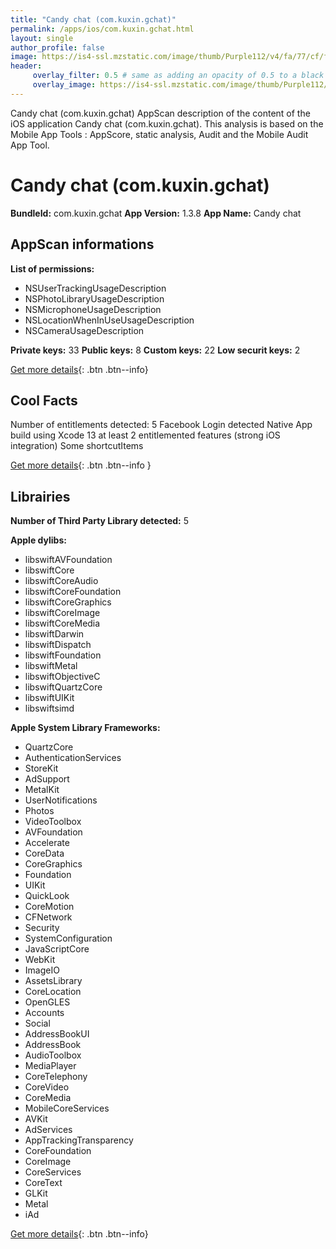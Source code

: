 ```yaml
---
title: "Candy chat (com.kuxin.gchat)"
permalink: /apps/ios/com.kuxin.gchat.html
layout: single
author_profile: false
image: https://is4-ssl.mzstatic.com/image/thumb/Purple112/v4/fa/77/cf/fa77cf22-312f-c998-e8e3-55a5003e6bba/AppIcon-0-0-1x_U007emarketing-0-0-0-7-0-0-sRGB-0-0-0-GLES2_U002c0-512MB-85-220-0-0.png/512x512bb.jpg
header: 
     overlay_filter: 0.5 # same as adding an opacity of 0.5 to a black background
     overlay_image: https://is4-ssl.mzstatic.com/image/thumb/Purple112/v4/fa/77/cf/fa77cf22-312f-c998-e8e3-55a5003e6bba/AppIcon-0-0-1x_U007emarketing-0-0-0-7-0-0-sRGB-0-0-0-GLES2_U002c0-512MB-85-220-0-0.png/512x512bb.jpg
---
```

Candy chat (com.kuxin.gchat) AppScan description of the content of the iOS application Candy chat (com.kuxin.gchat). This analysis is based on the Mobile App Tools : AppScore, static analysis, Audit and the Mobile Audit App Tool.

# Candy chat (com.kuxin.gchat)

**BundleId:** com.kuxin.gchat
**App Version:** 1.3.8
**App Name:** Candy chat


## AppScan informations 

**List of permissions:** 
- NSUserTrackingUsageDescription
- NSPhotoLibraryUsageDescription
- NSMicrophoneUsageDescription
- NSLocationWhenInUseUsageDescription
- NSCameraUsageDescription
  
  
**Private keys:** 33
**Public keys:** 8
**Custom keys:** 22
**Low securit keys:** 2
  
[Get more details](/pricing.html){: .btn .btn--info}

## Cool Facts

Number of entitlements detected: 5
Facebook Login detected
Native App
build using Xcode 13
at least 2 entitlemented features (strong iOS integration)
Some shortcutItems 
  
[Get more details](/pricing.html){: .btn .btn--info }

## Librairies 
**Number of Third Party Library detected:** 5


**Apple dylibs:**
- libswiftAVFoundation
- libswiftCore
- libswiftCoreAudio
- libswiftCoreFoundation
- libswiftCoreGraphics
- libswiftCoreImage
- libswiftCoreMedia
- libswiftDarwin
- libswiftDispatch
- libswiftFoundation
- libswiftMetal
- libswiftObjectiveC
- libswiftQuartzCore
- libswiftUIKit
- libswiftsimd


**Apple System Library Frameworks:**
- QuartzCore
- AuthenticationServices
- StoreKit
- AdSupport
- MetalKit
- UserNotifications
- Photos
- VideoToolbox
- AVFoundation
- Accelerate
- CoreData
- CoreGraphics
- Foundation
- UIKit
- QuickLook
- CoreMotion
- CFNetwork
- Security
- SystemConfiguration
- JavaScriptCore
- WebKit
- ImageIO
- AssetsLibrary
- CoreLocation
- OpenGLES
- Accounts
- Social
- AddressBookUI
- AddressBook
- AudioToolbox
- MediaPlayer
- CoreTelephony
- CoreVideo
- CoreMedia
- MobileCoreServices
- AVKit
- AdServices
- AppTrackingTransparency
- CoreFoundation
- CoreImage
- CoreServices
- CoreText
- GLKit
- Metal
- iAd


  
[Get more details](/pricing.html){: .btn .btn--info}

